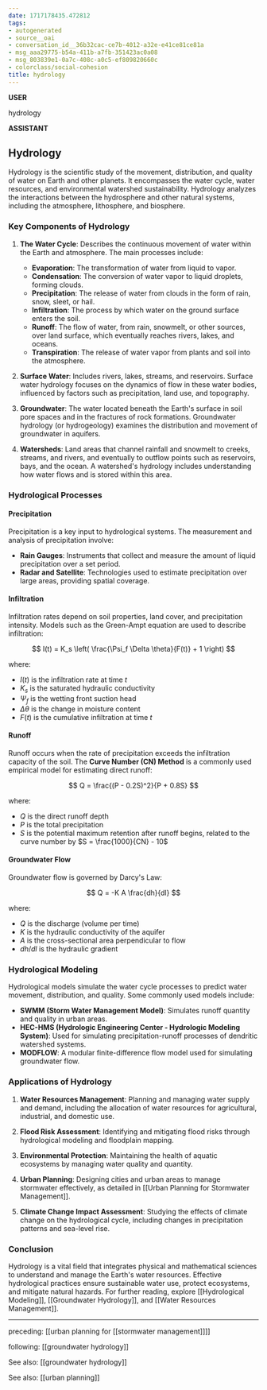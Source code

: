 ```yaml
---
date: 1717178435.472812
tags:
- autogenerated
- source__oai
- conversation_id__36b32cac-ce7b-4012-a32e-e41ce81ce81a
- msg_aaa29775-b54a-411b-a7fb-351423ac0a08
- msg_803839e1-0a7c-408c-a0c5-ef809820660c
- colorclass/social-cohesion
title: hydrology
---
```


**USER**

hydrology


**ASSISTANT**

## Hydrology

Hydrology is the scientific study of the movement, distribution, and quality of water on Earth and other planets. It encompasses the water cycle, water resources, and environmental watershed sustainability. Hydrology analyzes the interactions between the hydrosphere and other natural systems, including the atmosphere, lithosphere, and biosphere.

### Key Components of Hydrology

1. **The Water Cycle**: Describes the continuous movement of water within the Earth and atmosphere. The main processes include:
   - **Evaporation**: The transformation of water from liquid to vapor.
   - **Condensation**: The conversion of water vapor to liquid droplets, forming clouds.
   - **Precipitation**: The release of water from clouds in the form of rain, snow, sleet, or hail.
   - **Infiltration**: The process by which water on the ground surface enters the soil.
   - **Runoff**: The flow of water, from rain, snowmelt, or other sources, over land surface, which eventually reaches rivers, lakes, and oceans.
   - **Transpiration**: The release of water vapor from plants and soil into the atmosphere.

2. **Surface Water**: Includes rivers, lakes, streams, and reservoirs. Surface water hydrology focuses on the dynamics of flow in these water bodies, influenced by factors such as precipitation, land use, and topography.

3. **Groundwater**: The water located beneath the Earth's surface in soil pore spaces and in the fractures of rock formations. Groundwater hydrology (or hydrogeology) examines the distribution and movement of groundwater in aquifers.

4. **Watersheds**: Land areas that channel rainfall and snowmelt to creeks, streams, and rivers, and eventually to outflow points such as reservoirs, bays, and the ocean. A watershed's hydrology includes understanding how water flows and is stored within this area.

### Hydrological Processes

#### Precipitation

Precipitation is a key input to hydrological systems. The measurement and analysis of precipitation involve:

- **Rain Gauges**: Instruments that collect and measure the amount of liquid precipitation over a set period.
- **Radar and Satellite**: Technologies used to estimate precipitation over large areas, providing spatial coverage.

#### Infiltration

Infiltration rates depend on soil properties, land cover, and precipitation intensity. Models such as the Green-Ampt equation are used to describe infiltration:

$$ I(t) = K_s \left( \frac{\Psi_f \Delta \theta}{F(t)} + 1 \right) $$

where:
- $I(t)$ is the infiltration rate at time $t$
- $K_s$ is the saturated hydraulic conductivity
- $\Psi_f$ is the wetting front suction head
- $\Delta \theta$ is the change in moisture content
- $F(t)$ is the cumulative infiltration at time $t$

#### Runoff

Runoff occurs when the rate of precipitation exceeds the infiltration capacity of the soil. The **Curve Number (CN) Method** is a commonly used empirical model for estimating direct runoff:

$$ Q = \frac{(P - 0.2S)^2}{P + 0.8S} $$

where:
- $Q$ is the direct runoff depth
- $P$ is the total precipitation
- $S$ is the potential maximum retention after runoff begins, related to the curve number by $S = \frac{1000}{CN} - 10$

#### Groundwater Flow

Groundwater flow is governed by Darcy's Law:

$$ Q = -K A \frac{dh}{dl} $$

where:
- $Q$ is the discharge (volume per time)
- $K$ is the hydraulic conductivity of the aquifer
- $A$ is the cross-sectional area perpendicular to flow
- $dh/dl$ is the hydraulic gradient

### Hydrological Modeling

Hydrological models simulate the water cycle processes to predict water movement, distribution, and quality. Some commonly used models include:

- **SWMM (Storm Water Management Model)**: Simulates runoff quantity and quality in urban areas.
- **HEC-HMS (Hydrologic Engineering Center - Hydrologic Modeling System)**: Used for simulating precipitation-runoff processes of dendritic watershed systems.
- **MODFLOW**: A modular finite-difference flow model used for simulating groundwater flow.

### Applications of Hydrology

1. **Water Resources Management**: Planning and managing water supply and demand, including the allocation of water resources for agricultural, industrial, and domestic use.

2. **Flood Risk Assessment**: Identifying and mitigating flood risks through hydrological modeling and floodplain mapping.

3. **Environmental Protection**: Maintaining the health of aquatic ecosystems by managing water quality and quantity.

4. **Urban Planning**: Designing cities and urban areas to manage stormwater effectively, as detailed in [[Urban Planning for Stormwater Management]].

5. **Climate Change Impact Assessment**: Studying the effects of climate change on the hydrological cycle, including changes in precipitation patterns and sea-level rise.

### Conclusion

Hydrology is a vital field that integrates physical and mathematical sciences to understand and manage the Earth's water resources. Effective hydrological practices ensure sustainable water use, protect ecosystems, and mitigate natural hazards. For further reading, explore [[Hydrological Modeling]], [[Groundwater Hydrology]], and [[Water Resources Management]].


---

preceding: [[urban planning for [[stormwater management]]]]  


following: [[groundwater hydrology]]

See also: [[groundwater hydrology]]


See also: [[urban planning]]